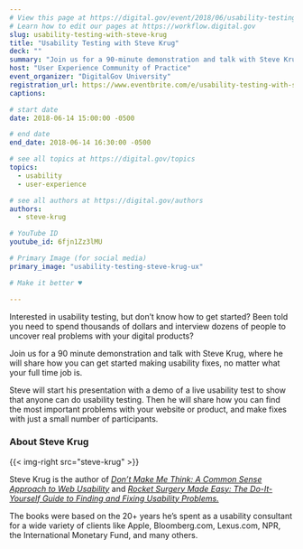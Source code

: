 ```yaml
---
# View this page at https://digital.gov/event/2018/06/usability-testing-with-steve-krug
# Learn how to edit our pages at https://workflow.digital.gov
slug: usability-testing-with-steve-krug
title: "Usability Testing with Steve Krug"
deck: ""
summary: "Join us for a 90-minute demonstration and talk with Steve Krug, where he will share how you can get started making usability fixes, no matter what your full-time job is."
host: "User Experience Community of Practice"
event_organizer: "DigitalGov University"
registration_url: https://www.eventbrite.com/e/usability-testing-with-steve-krug-registration-46107266074
captions: 

# start date
date: 2018-06-14 15:00:00 -0500

# end date
end_date: 2018-06-14 16:30:00 -0500

# see all topics at https://digital.gov/topics
topics: 
  - usability
  - user-experience

# see all authors at https://digital.gov/authors
authors: 
  - steve-krug

# YouTube ID
youtube_id: 6fjn1Zz3lMU

# Primary Image (for social media)
primary_image: "usability-testing-steve-krug-ux"

# Make it better ♥

---
```


Interested in usability testing, but don’t know how to get started? Been told you need to spend thousands of dollars and interview dozens of people to uncover real problems with your digital products?

Join us for a 90 minute demonstration and talk with Steve Krug, where he will share how you can get started making usability fixes, no matter what your full time job is.

Steve will start his presentation with a demo of a live usability test to show that anyone can do usability testing. Then he will share how you can find the most important problems with your website or product, and make fixes with just a small number of participants.


### About Steve Krug

{{< img-right src="steve-krug" >}}

Steve Krug is the author of [_Don’t Make Me Think: A Common Sense Approach to Web Usability_](https://www.sensible.com/dmmt.html) and [_Rocket Surgery Made Easy: The Do-It-Yourself Guide to Finding and Fixing Usability Problems._](https://www.sensible.com/rsme.html)

The books were based on the 20+ years he’s spent as a usability consultant for a wide variety of clients like Apple, Bloomberg.com, Lexus.com, NPR, the International Monetary Fund, and many others.
